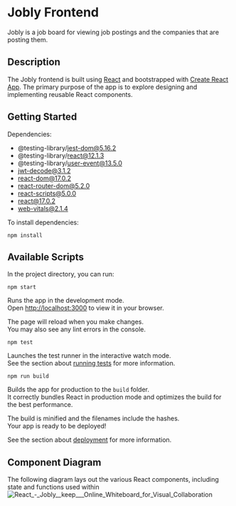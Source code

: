 # Jobly Frontend
Jobly is a job board for viewing job postings and the companies that are posting them. 

## Description
The Jobly frontend is built using [React](https://reactjs.org/) and bootstrapped with [Create React App](https://github.com/facebook/create-react-app). The primary purpose of the app is to explore designing and implementing reusable React components.

## Getting Started
Dependencies:
* @testing-library/jest-dom@5.16.2
* @testing-library/react@12.1.3
* @testing-library/user-event@13.5.0
* jwt-decode@3.1.2
* react-dom@17.0.2
* react-router-dom@5.2.0
* react-scripts@5.0.0
* react@17.0.2
* web-vitals@2.1.4

To install dependencies:

    npm install

## Available Scripts

In the project directory, you can run:

    npm start

Runs the app in the development mode.\
Open [http://localhost:3000](http://localhost:3000) to view it in your browser.

The page will reload when you make changes.\
You may also see any lint errors in the console.

    npm test

Launches the test runner in the interactive watch mode.\
See the section about [running tests](https://facebook.github.io/create-react-app/docs/running-tests) for more information.

    npm run build

Builds the app for production to the `build` folder.\
It correctly bundles React in production mode and optimizes the build for the best performance.

The build is minified and the filenames include the hashes.\
Your app is ready to be deployed!

See the section about [deployment](https://facebook.github.io/create-react-app/docs/deployment) for more information.

    


## Component Diagram
The following diagram lays out the various React components, including state and functions used within
![React_-_Jobly__keep___Online_Whiteboard_for_Visual_Collaboration](https://user-images.githubusercontent.com/51941197/168175613-65818aae-30cb-4ac2-a2b6-158db469aac5.png)



